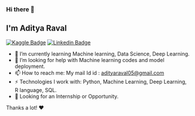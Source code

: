 ### Hi there 👋

## I'm Aditya Raval

[![Kaggle Badge](https://img.shields.io/badge/-Aditya-mediumorchid?&style=flat&logo=kaggle&logoColor=#20beff&link=https://www.kaggle.com/adi0508)](https://www.kaggle.com/adi0508)
[![Linkedin Badge](https://img.shields.io/badge/-Aditya-mediumorchid?&style=flat&logo=Linkedin&logoColor=#20beff&link=https://www.linkedin.com/in/aditya-raval-3ba933195)](https://www.linkedin.com/in/aditya-raval-3ba933195)


- 🌱 I’m currently learning Machine learning, Data Science, Deep Learning.
- 🤔 I’m looking for help with Machine learning codes and model deployment.
- 📫 How to reach me: My mail Id id : adityaraval05@gmail.com
- ⚡ Technologies I work with: Python, Machine Learning, Deep Learning, R language, SQL.
- 👯 Looking for an Internship or Opportunity.

Thanks a lot! ❤️
